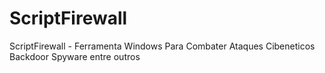 # ScriptFirewall
ScriptFirewall - Ferramenta Windows Para Combater Ataques Cibeneticos Backdoor Spyware entre outros
